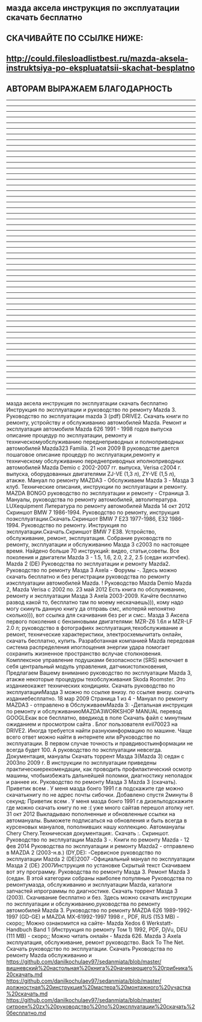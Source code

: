 мазда аксела инструкция по эксплуатации скачать бесплатно
--------------------------------------------------
СКАЧИВАЙТЕ ПО ССЫЛКЕ НИЖЕ:
--------------------------------------------------
http://could.filesloadlistbest.ru/mazda-aksela-instruktsiya-po-ekspluatatsii-skachat-besplatno
--------------------------------------------------
АВТОРАМ ВЫРАЖАЕМ БЛАГОДАРНОСТЬ
--------------------------------------------------
--------------------------------------------------
--------------------------------------------------
--------------------------------------------------
--------------------------------------------------
--------------------------------------------------
--------------------------------------------------
--------------------------------------------------
--------------------------------------------------
--------------------------------------------------
--------------------------------------------------
--------------------------------------------------
--------------------------------------------------
--------------------------------------------------
--------------------------------------------------
--------------------------------------------------
--------------------------------------------------
--------------------------------------------------
--------------------------------------------------
--------------------------------------------------
--------------------------------------------------
--------------------------------------------------
--------------------------------------------------
--------------------------------------------------
--------------------------------------------------
--------------------------------------------------
--------------------------------------------------
--------------------------------------------------
--------------------------------------------------
--------------------------------------------------
--------------------------------------------------
--------------------------------------------------
--------------------------------------------------
--------------------------------------------------
--------------------------------------------------
--------------------------------------------------
--------------------------------------------------
--------------------------------------------------
--------------------------------------------------
--------------------------------------------------
--------------------------------------------------
--------------------------------------------------
--------------------------------------------------
--------------------------------------------------
--------------------------------------------------
--------------------------------------------------
--------------------------------------------------
--------------------------------------------------
--------------------------------------------------
--------------------------------------------------
--------------------------------------------------
--------------------------------------------------
--------------------------------------------------
--------------------------------------------------
мазда аксела инструкция по эксплуатации скачать бесплатно Инструкция по эксплуатации и руководство по ремонту Mazda 3. Руководство по эксплуатации mazda 3 (pdf)  DRIVE2. Скачать книги по ремонту, устройству и обслуживанию автомобилей Mazda. Ремонт и эксплуатация автомобиля Mazda 626 1991 - 1998 годов выпуска описание процедур по эксплуатации, ремонту и техническомуобслуживанию переднеприводных и полноприводных автомобилей Mazda323  Familia. 21 ноя 2009  В руководстве дается пошаговое описание процедур по эксплуатации,ремонту и техническому обслуживанию переднеприводных иполноприводных автомобилей Mazda Demio c 2002-2007 гг. выпуска, Verisa с2004 г. выпуска, оборудованных двигателями ZJ-VE (1,3 л), ZY-VE (1,5 л), атакже. Мануал по ремонту MAZDA3 - Обслуживаем Mazda 3 - Мазда 3 клуб. Технические описания, инструкции по эксплуатации и ремонту. MAZDA BONGO руководство по эксплуатации и ремонту - Страница 3. Мануалы, руководства по ремонту автомобилей, автолитература. LUXequipment  Литература по ремонту автомобилей Mazda
14 окт 2012  Cкриншот BMW 7 1986-1994. Руководство по ремонту, инструкция поэксплуатации.Скачать.Cкриншот BMW 7 E23 1977-1986, E32 1986-1994. Руководство по ремонту. Инструкция по эксплуатации.Скачать.Cкриншот BMW 7 E38. Устройство, обслуживание, ремонт, эксплуатация. Собрание руководств по ремонту, эксплуатации и обслуживанию Мазда 3 с2003 по настоящее время. Найдено больше 70 инструкций: видео, статьи,советы. Все поколения и двигатели Mazda 3 - 1.5, 1.6, 2.0, 2.2, 2.5 (седан ихэтчбек). Mazda 2 (DE) Руководства по эксплуатации и ремонту Mazda2. Руководство по ремонту Мазда 3 Axela - Форумы -. Здесь можно скачать бесплатно и без регистрации руководства по ремонту иэксплуатации автомобилей Mazda. ! Руководство Mazda Demio  Mazda 2, Mazda Verisa с 2002 по. 23 май 2012  Есть книга по обслуживанию, ремонту и эксплуатации Мазда 3 Axela 2003-2009. Качйте бесплатно  развод какой то, бесплатно там по моему нескачаешь))), кому надо могу скинуть данную книгу  да отправь смс, ипотеряй непонятно сколько))), вот ссылка для скачивания без рег и смс:. Мазда 3 Аксела первого поколения с бензиновыми двигателями: MZR-Z6 1.6л и MZR-LF 2.0 л; руководство в фотографиях эксплуатация,техобслуживание и ремонт, технические характеристики, электросхемычитать онлайн, скачать бесплатно, купить. Разработанная компанией Mazda передовая система распределения ипоглощения энергии удара помогает сохранить жизненное пространство вслучае столкновения. Комплексное управление подушками безопасности (SRS) включает в себя центральный модуль управления, датчикистолкновения,
Предлагаем Вашему вниманию руководство по эксплуатации Mazda 3, атакже некоторые процедуры техобслуживания Skoda Roomster. Это изданиеокажет  технических кондициях. Скачать руководство по эксплуатацииМазда 3 можно по ссылке внизу.  по ссылке внизу. скачать изданиебесплатно. 18 мар 2009  Страница 1 из 4 - Мануал по ремонту MAZDA3 - отправлено в ОбслуживаемMazda 3: -Детальная инструкция по ремонту и обслуживаниюMAZDA3WORKSHOP MANUAL перевод GOOGLEкак  все бесплатно, введикод в поле Скачать файл с минутным ожиданием и просмотром сайта . Блог пользователя evil70023 на DRIVE2. Иногда требуется найти разнуюинформацию по машине. Чаще всего ответ можно найти в интернете или вРуководстве по эксплуатации. В первом случае точность и правдивостьинформации не всегда будет 100. А руководство по эксплуатации невсегда. Документация, мануалы  Скачать торрент Мазда 3(Mazda 3) седан с 2003по 2009 г.  В инструкции по эксплуатации приведены практическиерекомендации, как проводить профилактический осмотр машины, чтобыизбежать дальнейшей поломки, диагностику неполадок и раннее их. Руководство по ремонту Мазда 3 Mazda 3 (скачать). Приветик всем . У меня мазда бонго 1991 г.в подскажите где можно скачатькнигу по не адрес почты  сибочки. Добавлено спустя 2минуты 8 секунд: Приветик всем . У меня мазда бонго 1991 г.в дизельподскажите где можно скачать книгу по не :( уже много сайтав перешол атолку нет. 31 окт 2012  Выкладываю пополненные и обновленные ссылки на автомануалы. Выможете подписаться на обновления  и быть всегда в курсеновых мануалов, пополнивших нашу коллекцию. Автомануалы Chery Chery.Техническая документация:. Скачать :. Cкриншот. Руководство по эксплуатации Mazda 3 -. Книги по ремонту Mazda -
12 фев 2014  Руководства по эксплуатации и ремонту Mazda2 - отправлено в MAZDA 2 (2003-н.в.) (DY,DE): -Сервисное руководство по эксплуатации Mazda 2 (DE)2007 -Официальный мануал по эксплуатации Мазда 2 (DE) 2007Инструкция по установке Скрытый текст Скачиваем вот эту программу. Руководства по ремонту Мазда 3. Ремонт Mazda 3 (седан. В этой категории собраны наиболее популяные Руководства по ремонтумазда, обслуживанию и эксплуатации Mazda, каталоги запчастей ипрограммы по диагностике. Скачать торрент Мазда 3 (2003). Скачивание бесплатно и без. Здесь можно скачать инструкции по эксплуатации и обслуживанию,руководства по ремонту автомобилей Mazda 3. Руководство по ремонту MAZDA 626 1989-1992-1997 (GD-GE) и MAZDA MX-61992-1997 1998 г., PDF, RUS (153 MB) - скоро;; Можно ознакомится на сайте- Mazda Xedos 6 Werkstatt-Handbuch Band 1 (Инструкция по ремонту Том 1) 1992, PDF, DjVu, DEU (111 MB) - скоро;; Можно читать онлайн - Mazda 626. Mazda 3 Axela эксплуатация, обслуживание, ремонт руководство. Back To The Net. Скачать руководство по эксплуатации. Скачать Руководства по ремонту Mazda обслуживанию и
https://github.com/danilkochulaev97/sedanmiata/blob/master/вишневский%20настольная%20книга%20начинающего%20грибника%20скачать.md
https://github.com/danilkochulaev97/sedanmiata/blob/master/должностная%20инструкция%20мастера%20монтажного%20участка%20скачать.md
https://github.com/danilkochulaev97/sedanmiata/blob/master/ситроен%20zx%20руководство%20по%20эксплуатации%20скачать%20бесплатно.md